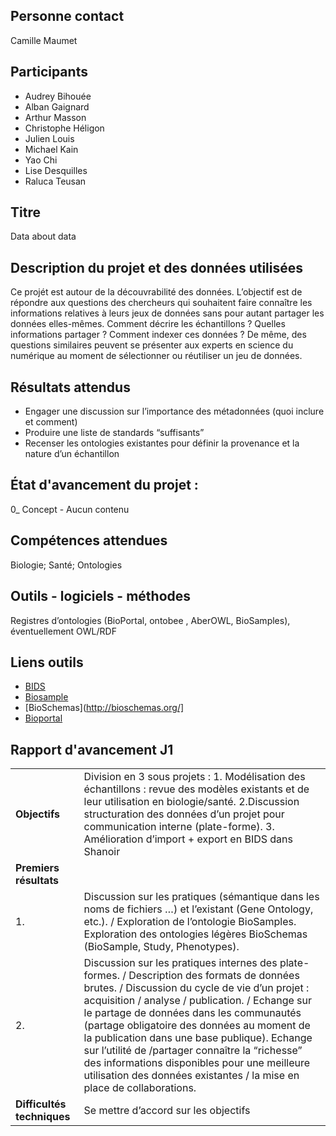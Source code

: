 ## Personne contact
Camille Maumet

## Participants
- Audrey Bihouée
- Alban Gaignard
- Arthur Masson
- Christophe Héligon
- Julien Louis
- Michael Kain
- Yao Chi
- Lise Desquilles
- Raluca Teusan


## Titre
Data about data

## Description du projet et des données utilisées
Ce projét est autour de la découvrabilité des données. L’objectif est de répondre aux questions des chercheurs qui souhaitent faire connaître les informations relatives à leurs jeux de données sans pour autant partager les données elles-mêmes. Comment décrire les échantillons ? Quelles informations partager ? Comment indexer ces données ? De même, des questions similaires peuvent se présenter aux experts en science du numérique au moment de sélectionner ou réutiliser un jeu de données.

## Résultats attendus
- Engager une discussion sur l’importance des métadonnées (quoi inclure et comment)
- Produire une liste de standards “suffisants”
- Recenser les ontologies existantes pour définir la provenance et la nature d’un échantillon

## État d'avancement du projet : 
0_ Concept - Aucun contenu

## Compétences attendues
Biologie; Santé; Ontologies

## Outils - logiciels - méthodes
Registres d’ontologies (BioPortal, ontobee , AberOWL, BioSamples), éventuellement OWL/RDF

## Liens outils
- [BIDS](https://bids.neuroimaging.io/)
- [Biosample](https://www.ebi.ac.uk/biosamples/ )
- [BioSchemas](http://bioschemas.org/]
- [Bioportal](https://bioportal.bioontology.org/)

## Rapport d'avancement J1

| | |
|---|---|
|**Objectifs**|Division en 3 sous projets : 1. Modélisation des échantillons : revue des modèles existants et de leur utilisation en biologie/santé. 2.Discussion structuration des données d’un projet pour communication interne (plate-forme). 3. Amélioration d’import + export en BIDS dans Shanoir|
|**Premiers résultats**| |
|1.|Discussion sur les pratiques (sémantique dans les noms de fichiers …) et l’existant (Gene Ontology, etc.). / Exploration de l’ontologie BioSamples. Exploration des ontologies légères BioSchemas (BioSample, Study, Phenotypes).|
|2.|Discussion sur les pratiques internes des plate-formes. / Description des formats de données brutes. / Discussion du cycle de vie d’un projet : acquisition / analyse / publication. / Echange sur le partage de données dans les communautés (partage obligatoire des données au moment de la publication dans une base publique). Echange sur l’utilité de /partager connaître la “richesse” des informations disponibles pour une meilleure utilisation des données existantes / la mise en place de collaborations.|
|**Difficultés techniques**|Se mettre d’accord sur les objectifs|



